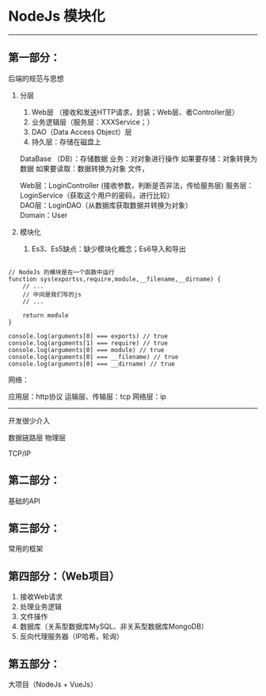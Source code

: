 # NodeJs 模块化

---

## 第一部分：

后端的规范与思想

1. 分层
	1. Web层 （接收和发送HTTP请求，封装；Web层、者Controller层） 
	2. 业务逻辑层（服务层：XXXService；）
	3. DAO（Data Access Object）层
	4. 持久层：存储在磁盘上
	 

	DataBase （DB）：存储数据
	业务：对对象进行操作
	如果要存储：对象转换为数据
	如果要读取：数据转换为对象
	文件，
	
	Web层：LoginController (接收参数，判断是否非法，传给服务层) 
	服务层：LoginService（获取这个用户的密码，进行比较）  
	DAO层：LoginDAO（从数据库获取数据并转换为对象）  
	Domain：User  

2. 模块化
	1. Es3、Es5缺点：缺少模块化概念；Es6导入和导出

```NodeJs

// NodeJs 的模块是在一个函数中运行
function sys(exportss,require,module,__filename,__dirname) {
	// ...
	// 中间是我们写的js
	// ...

	return module
}

console.log(arguments[0] === exports) // true
console.log(arguments[1] === require) // true
console.log(arguments[0] === module) // true
console.log(arguments[0] === __filename) // true
console.log(arguments[0] === __dirname) // true
```

网络：

应用层：http协议
运输层、传输层：tcp
网络层：ip

---
开发很少介入

数据链路层
物理层

TCP/IP


## 第二部分：

基础的API

## 第三部分：

常用的框架

## 第四部分：（Web项目）

1. 接收Web请求
2. 处理业务逻辑
3. 文件操作
4. 数据库（关系型数据库MySQL、非关系型数据库MongoDB）
5. 反向代理服务器（IP哈希，轮询）

## 第五部分：

大项目（NodeJs + VueJs）

